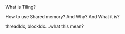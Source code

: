 
What is Tiling?

How to use Shared memory?
And Why?
And What it is?

threadIdx, blockIdx....what this mean?
